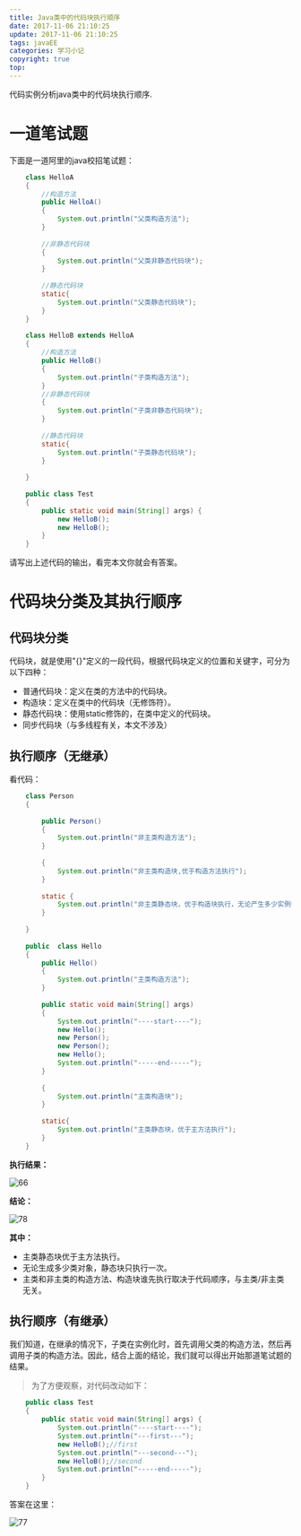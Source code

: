 ```yaml
---
title: Java类中的代码块执行顺序
date: 2017-11-06 21:10:25
update: 2017-11-06 21:10:25
tags: javaEE
categories: 学习小记
copyright: true
top:
---
```


代码实例分析java类中的代码块执行顺序.
<!-- more -->

# 一道笔试题 #

下面是一道阿里的java校招笔试题：


```java
    class HelloA
    {
    	//构造方法
    	public HelloA()
    	{
    		System.out.println("父类构造方法");
    	}
    	
    	//非静态代码块
    	{
    		System.out.println("父类非静态代码块");
    	}
    	
    	//静态代码块
    	static{
    		System.out.println("父类静态代码块");
    	}
    }
    
    class HelloB extends HelloA
    {
    	//构造方法
    	public HelloB()
    	{
    		System.out.println("子类构造方法");
    	}
    	//非静态代码块
    	{
    		System.out.println("子类非静态代码块");
    	}
    	
    	//静态代码块
    	static{
    		System.out.println("子类静态代码块");
    	}
    	
    }
    
    public class Test
    {
    	public static void main(String[] args) {
    		new HelloB();
    		new HelloB();
    	}
    }
```
请写出上述代码的输出，看完本文你就会有答案。

# 代码块分类及其执行顺序 #

## 代码块分类 ##

代码块，就是使用"{}"定义的一段代码，根据代码块定义的位置和关键字，可分为以下四种：

- 普通代码块：定义在类的方法中的代码块。
- 构造块：定义在类中的代码块（无修饰符）。
- 静态代码块：使用static修饰的，在类中定义的代码块。
- 同步代码块（与多线程有关，本文不涉及）

## 执行顺序（无继承） ##

看代码：

```java
    class Person
    {
    	
    	public Person()
    	{
    		System.out.println("非主类构造方法");
    	}
    	
    	{
    		System.out.println("非主类构造块,优于构造方法执行");
    	}
    	
    	static {
    		System.out.println("非主类静态块，优于构造块执行，无论产生多少实例化对象，只执行一次。");
    	}
    	
    }
    
    public  class Hello
    {
    	public Hello()
    	{
    		System.out.println("主类构造方法");
    	}
    	
    	public static void main(String[] args) 
    	{
    		System.out.println("----start----");
    		new Hello();
    		new Person();
    		new Person();
    		new Hello();
    		System.out.println("-----end-----");
    	}
    	
    	{
    		System.out.println("主类构造块");
    	}
    	
    	static{
    		System.out.println("主类静态块，优于主方法执行");
    	}
    }
```

**执行结果：**

![66](http://ou7wdump3.bkt.clouddn.com/%E6%89%A7%E8%A1%8C%E7%BB%93%E6%9E%9C.PNG)


**结论：**

![78](http://ou7wdump3.bkt.clouddn.com/%E5%9B%BE%E7%A4%BA.PNG)

**其中：**

- 主类静态块优于主方法执行。
- 无论生成多少类对象，静态块只执行一次。
- 主类和非主类的构造方法、构造块谁先执行取决于代码顺序，与主类/非主类无关。

## 执行顺序（有继承） ##

我们知道，在继承的情况下，子类在实例化时，首先调用父类的构造方法，然后再调用子类的构造方法。因此，结合上面的结论，我们就可以得出开始那道笔试题的结果。

>为了方便观察，对代码改动如下：

```java
    public class Test
    {
    	public static void main(String[] args) {
    		System.out.println("----start----");
    		System.out.println("---first---");
    		new HelloB();//first
    		System.out.println("---second---");
    		new HelloB();//second
    		System.out.println("-----end-----");
    	}
    }
```

答案在这里：

![77](http://ou7wdump3.bkt.clouddn.com/%E7%BB%A7%E6%89%BF%E5%90%8E%E7%BB%93%E6%9E%9C.PNG)
